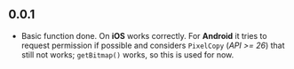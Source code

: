 ## 0.0.1

* Basic function done. On **iOS** works correctly. For **Android** it tries to request permission if possible and considers `PixelCopy` (_API >= 26_) that still not works; `getBitmap()` works, so this is used for now.
